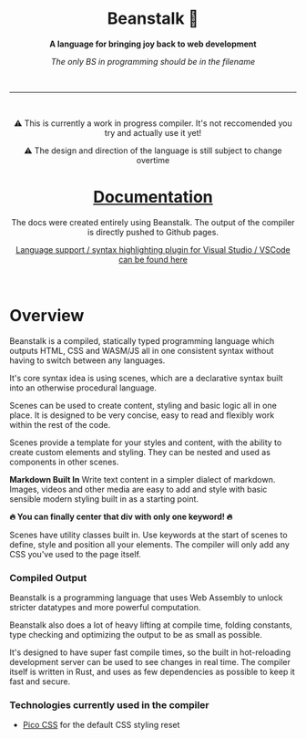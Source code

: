 <div align="center">

  <h1>Beanstalk 🌱</h1>

  <p>
    <strong>A language for bringing joy back to web development</strong>
  </p>

  *The only BS in programming should be in the filename*

  <br>

  ---
  <br>
  <p>⚠️ This is currently a work in progress compiler. It's not reccomended you try and actually use it yet!</p>
  <p>⚠️ The design and direction of the language is still subject to change overtime</p>

  <h1>
    <a href="https://h3licopter.github.io/beanstalk">
      Documentation
    </a>
  </h1>
  <p>The docs were created entirely using Beanstalk. The output of the compiler is directly pushed to Github pages.</p>
  <a href="https://github.com/H3licopter/beanstalk-plugin">Language support / syntax highlighting plugin for Visual Studio / VSCode can be found here</a>

</div>
<br>
<br>

# Overview
Beanstalk is a compiled, statically typed programming language which outputs HTML, CSS and WASM/JS all in one consistent syntax without having to switch between any languages. 

It's core syntax idea is using scenes, which are a declarative syntax built into an otherwise procedural language.

Scenes can be used to create content, styling and basic logic all in one place. It is designed to be very concise, easy to read and flexibly work within the rest of the code.

Scenes provide a template for your styles and content, with the ability to create custom elements and styling.
They can be nested and used as components in other scenes.

**Markdown Built In**
Write text content in a simpler dialect of markdown. Images, videos and other media are easy to add and style with basic sensible modern styling built in as a starting point.

**🔥 You can finally center that div with only one keyword! 🔥**

Scenes have utility classes built in. Use keywords at the start of scenes to define, style and position all your elements.
The compiler will only add any CSS you've used to the page itself.

### Compiled Output
Beanstalk is a programming language that uses Web Assembly to unlock stricter datatypes and more powerful computation.

Beanstalk also does a lot of heavy lifting at compile time, folding constants, type checking and optimizing the output to be as small as possible.

It's designed to have super fast compile times, so the built in hot-reloading development server can be used to see changes in real time. The compiler itself is written in Rust, and uses as few dependencies as possible to keep it fast and secure.

### Technologies currently used in the compiler
- [Pico CSS](https://picocss.com/) for the default CSS styling reset

<br>